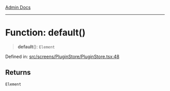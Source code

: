 [Admin Docs](/)

***

# Function: default()

> **default**(): `Element`

Defined in: [src/screens/PluginStore/PluginStore.tsx:48](https://github.com/PalisadoesFoundation/talawa-admin/blob/main/src/screens/PluginStore/PluginStore.tsx#L48)

## Returns

`Element`
